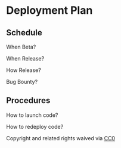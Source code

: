 # Deployment Plan

## Schedule

When Beta?

When Release?

How Release?

Bug Bounty?

## Procedures

How to launch code?

How to redeploy code?

Copyright and related rights waived via [CC0](https://creativecommons.org/publicdomain/zero/1.0/)

